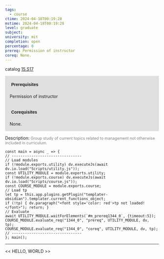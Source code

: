 ```yaml
---
tags:
  - course
ctime: 2024-04-18T00:19:28
mstime: 2024-04-18T00:19:28
level: graduate
subject: 
university: mit
completion: open
percentage: 0
prereq: Permission of instructor
coreq: None.
---
```


catalog [15.S17](http://student.mit.edu/catalog/m15c.html#15.S17)

<span style="display: block; padding: 15px; background-color: rgb(100, 100, 100, 0.2);"><font id="m_prereq1344_0" style="display: block; font-family: Arial, sans-serif; font-weight: bold; padding: 5px">Prerequisites</font><br><span id="prereq1344_0">Permission of instructor</span></span>
<span style="display: block; padding: 15px; background-color: rgb(100, 100, 100, 0.2);"><font id="m_coreq1344_0" style="display: block; font-family: Arial, sans-serif; font-weight: bold; padding: 5px">Corequisites</font><br><span id="coreq1344_0">None.</span></span>

<font style="">Description:</font>
<font style="color: grey; font-size: 0.8rem;">Group study of current topics related to management not otherwise included in curriculum.</font>

```dataviewjs
const main = async _ => {
// --------------------------------
// Load modules
if (!module.exports.utility) dv.executeJs(await dv.io.load("Scripts/utility.js"));
const UTILITY_MODULE = module.exports.utility;
if (!module.exports.course) dv.executeJs(await dv.io.load("Scripts/course.js"));
const COURSE_MODULE = module.exports.course;
// Load tp
let tp = this.app.plugins.getPlugin("templater-obsidian").templater.current_functions_object;
if (!tp) { dv.paragraph("<font style='color: red'>tp not loaded!</font>"); return; }
// Evaluate
await UTILITY_MODULE.waitForElements(`#m_prereq1344_0`, {timeout:5});
COURSE_MODULE.evaluate_req("1344_0", "prereq", UTILITY_MODULE, dv, tp);
COURSE_MODULE.evaluate_req("1344_0", "coreq", UTILITY_MODULE, dv, tp);
// --------------------------------
}; main();
```

---

<< HELLO, WORLD >>
